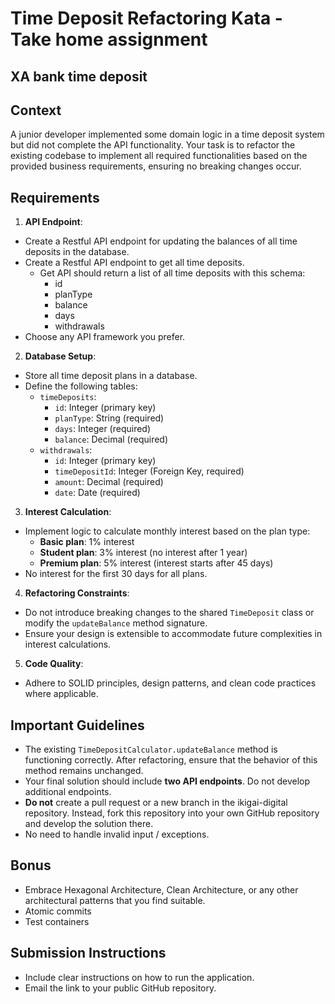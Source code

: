 # Time Deposit Refactoring Kata - Take home assignment
## XA bank time deposit

## Context
A junior developer implemented some domain logic in a time deposit system but did not complete the API functionality. Your task is to refactor the existing codebase to implement all required functionalities based on the provided business requirements, ensuring no breaking changes occur.

## Requirements

1. **API Endpoint**:
  - Create a Restful API endpoint for updating the balances of all time deposits in the database.
  - Create a Restful API endpoint to get all time deposits.
    - Get API should return a list of all time deposits with this schema:
      - id
      - planType
      - balance
      - days
      - withdrawals
  - Choose any API framework you prefer.

2. **Database Setup**:
  - Store all time deposit plans in a database.
  - Define the following tables:
    - `timeDeposits`:
      - `id`: Integer (primary key)
      - `planType`: String (required)
      - `days`: Integer (required)
      - `balance`: Decimal (required)
    - `withdrawals`:
      - `id`: Integer (primary key)
      - `timeDepositId`: Integer (Foreign Key, required)
      - `amount`: Decimal (required)
      - `date`: Date (required)

3. **Interest Calculation**:
  - Implement logic to calculate monthly interest based on the plan type:
    - **Basic plan**: 1% interest
    - **Student plan**: 3% interest (no interest after 1 year)
    - **Premium plan**: 5% interest (interest starts after 45 days)
  - No interest for the first 30 days for all plans.

4. **Refactoring Constraints**:
  - Do not introduce breaking changes to the shared `TimeDeposit` class or modify the `updateBalance` method signature.
  - Ensure your design is extensible to accommodate future complexities in interest calculations.

5. **Code Quality**:
  - Adhere to SOLID principles, design patterns, and clean code practices where applicable.

## Important Guidelines
- The existing `TimeDepositCalculator.updateBalance` method is functioning correctly. After refactoring, ensure that the behavior of this method remains unchanged.
- Your final solution should include **two API endpoints**. Do not develop additional endpoints.
- **Do not** create a pull request or a new branch in the ikigai-digital repository. Instead, fork this repository into your own GitHub repository and develop the solution there.
- No need to handle invalid input / exceptions.

## Bonus
- Embrace Hexagonal Architecture, Clean Architecture, or any other architectural patterns that you find suitable.
- Atomic commits
- Test containers

## Submission Instructions
- Include clear instructions on how to run the application.
- Email the link to your public GitHub repository.
